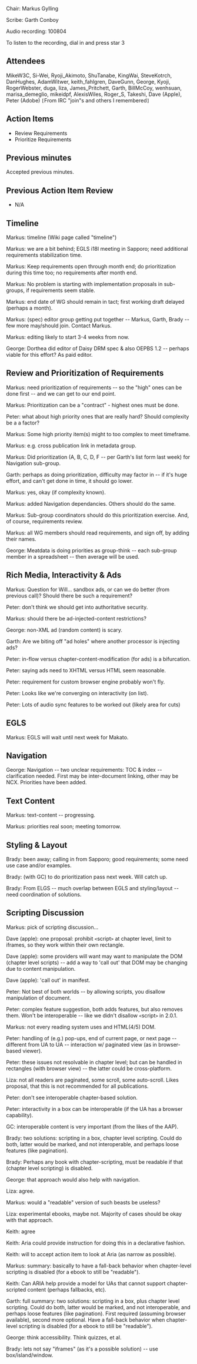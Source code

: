 Chair: Markus Gylling

Scribe: Garth Conboy

Audio recording: 100804

To listen to the recording, dial in and press star 3

## Attendees ##

MikeW3C, Si-Wei, Ryoji\_Akimoto, ShuTanabe, KingWai, SteveKotrch, DanHughes, AdamWitwer, keith\_fahlgren, DaveGunn, George, Kyoji, RogerWebster, duga, liza, James\_Pritchett, Garth, BillMcCoy, wenhsuan, marisa\_demeglio, mikeidpf, AlexisWiles, Roger\_S, Takeshi, Dave (Apple), Peter (Adobe) `[`From IRC "join"s and others I remembered`]`

## Action Items ##

  * Review Requirements
  * Prioritize Requirements

## Previous minutes ##

Accepted previous minutes.

## Previous Action Item Review ##

  * N/A

## Timeline ##

Markus: timeline (Wiki page called "timeline")

Markus: we are a bit behind; EGLS i18l meeting in Sapporo; need additional requirements stabilization time.

Markus: Keep requirements open through month end; do prioritization during this time too; no requirements after month end.

Markus: No problem is starting with implementation proposals in sub-groups, if requirements seem stable.

Markus: end date of WG should remain in tact; first working draft delayed (perhaps a month).

Markus: (spec) editor group getting put together -- Markus, Garth, Brady -- few more may/should join.  Contact Markus.

Markus: editing likely to start 3-4 weeks from now.

George: Dorthea did editor of Daisy DRM spec & also OEPBS 1.2 -- perhaps viable for this effort?  As paid editor.

## Review and Prioritization of Requirements ##

Markus: need prioritization of requirements -- so the "high" ones can be done first -- and we can get to our end point.

Markus: Prioritization can be a "contract" - highest ones must be done.

Peter: what about high priority ones that are really hard?  Should complexity be a a factor?

Markus: Some high priority item(s) might to too complex to meet timeframe.

Markus: e.g. cross publication link in metadata group.

Markus: Did prioritization (A, B, C, D, F -- per Garth's list form last week) for Navigation sub-group.

Garth: perhaps as doing prioritization, difficulty may factor in -- if it's huge effort, and can't get done in time, it should go lower.

Markus: yes, okay (if complexity known).

Markus: added Navigation dependancies.  Others should do the same.

Markus: Sub-group coordinators should do this prioritization exercise.  And, of course, requirements review.

Markus: all WG members should read requirements, and sign off, by adding their names.

George: Meatdata is doing priorities as group-think -- each sub-group member in a spreadsheet -- then average will be used.

## Rich Media, Interactivity & Ads ##

Markus: Question for Will... sandbox ads, or can we do better (from previous call)?  Should there be such a requirement?

Peter: don't think we should get into authoritative security.

Markus: should there be ad-injected-content restrictions?

George: non-XML ad (random content) is scary.

Garth: Are we biting off "ad holes" where another processor is injecting ads?

Peter: in-flow versus chapter-content-modification (for ads) is a bifurcation.

Peter: saying ads need to XHTML versus HTML seem reasonable.

Peter: requirement for custom browser engine probably won't fly.

Peter: Looks like we're converging on interactivity (on list).

Peter: Lots of audio sync features to be worked out (likely area for cuts)

## EGLS ##

Markus: EGLS will wait until next week for Makato.

## Navigation ##

George: Navigation -- two unclear requirements: TOC & index -- clarification needed.  First may be inter-document linking, other may be NCX.  Priorities have been added.

## Text Content ##

Markus: text-content -- progressing.

Markus: priorities real soon; meeting tomorrow.

## Styling & Layout ##

Brady: been away; calling in from Sapporo; good requirements; some need use case and/or examples.

Brady: (with GC) to do prioritization pass next week.  Will catch up.

Brady: From ELGS -- much overlap between EGLS and styling/layout -- need coordination of solutions.

## Scripting Discussion ##

Markus: pick of scripting discussion...

Dave (apple): one proposal: prohibit `<`script`>` at chapter level, limit to iframes, so they work within their own rectangle.

Dave (apple): some providers will want may want to manipulate the DOM (chapter level scripts) -- add a way to 'call out' that DOM may be changing due to content manipulation.

Dave (apple): 'call out' in manifest.

Peter: Not best of both worlds -- by allowing scripts, you disallow manipulation of document.

Peter: complex feature suggestion, both adds features, but also removes them.  Won't be interoperable -- like we didn't disallow `<`script`>` in 2.0.1.

Markus: not every reading system uses and HTML(4/5) DOM.

Peter: handling of (e.g.) pop-ups, end of current page, or next page -- different from UA to UA -- interaction w/ paginated view (as in browser-based viewer).

Peter: these issues not resolvable in chapter level; but can be handled in rectangles (with browser view) -- the latter could be cross-platform.

Liza: not all readers are paginated, some scroll, some auto-scroll.  Likes proposal, that this is not recommended for all publications.

Peter: don't see interoperable chapter-based solution.

Peter: interactivity in a box can be interoperable (if the UA has a browser capability).

GC: interoperable content is very important (from the likes of the AAP).

Brady: two solutions: scripting in a box, chapter level scripting.  Could do both, latter would be marked, and not interoperable, and perhaps loose features (like pagination).

Brady: Perhaps any book with chapter-scripting, must be readable if that (chapter level scripting) is disabled.

George: that approach would also help with navigation.

Liza: agree.

Markus: would a "readable" version of such beasts be useless?

Liza: experimental ebooks, maybe not.  Majority of cases should be okay with that approach.

Keith: agree

Keith: Aria could provide instruction for doing this in a declarative fashion.

Keith: will to accept action item to look at Aria (as narrow as possible).

Markus: summary: basically to have a fall-back behavior when chapter-level scripting is disabled (for a ebook to still be "readable").

Keith: Can ARIA help provide a model for UAs that cannot support chapter-scripted content (perhaps fallbacks, etc).

Garth: full summary: two solutions: scripting in a box, plus chapter level scripting.  Could do both, latter would be marked, and not interoperable, and perhaps loose features (like pagination).  First required (assuming browser available), second more optional.  Have a fall-back behavior when chapter-level scripting is disabled (for a ebook to still be "readable").

George: think accessibility.  Think quizzes, et al.

Brady: lets not say "iframes" (as it's a possible solution) -- use box/island/window.